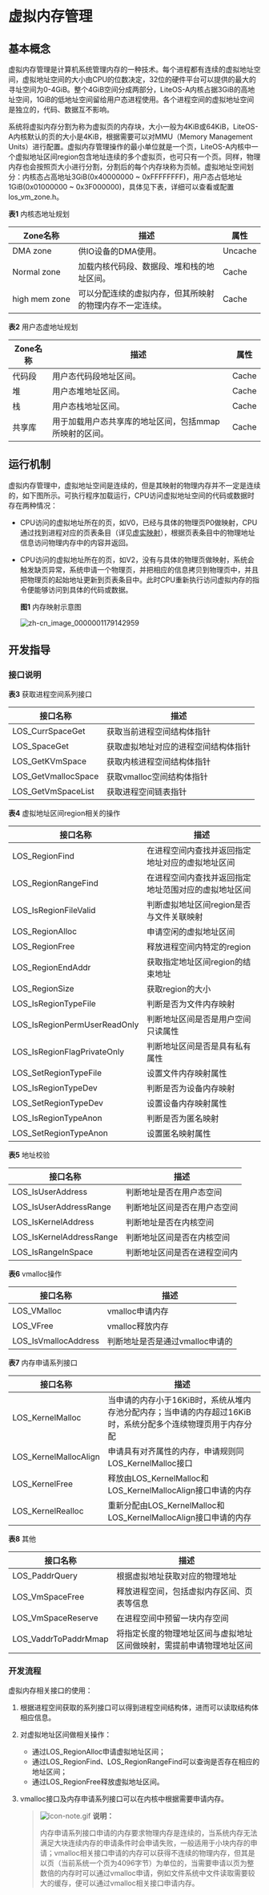 # 虚拟内存管理


## 基本概念

虚拟内存管理是计算机系统管理内存的一种技术。每个进程都有连续的虚拟地址空间，虚拟地址空间的大小由CPU的位数决定，32位的硬件平台可以提供的最大的寻址空间为0-4GiB。整个4GiB空间分成两部分，LiteOS-A内核占据3GiB的高地址空间，1GiB的低地址空间留给用户态进程使用。各个进程空间的虚拟地址空间是独立的，代码、数据互不影响。

系统将虚拟内存分割为称为虚拟页的内存块，大小一般为4KiB或64KiB，LiteOS-A内核默认的页的大小是4KiB，根据需要可以对MMU（Memory Management Units）进行配置。虚拟内存管理操作的最小单位就是一个页，LiteOS-A内核中一个虚拟地址区间region包含地址连续的多个虚拟页，也可只有一个页。同样，物理内存也会按照页大小进行分割，分割后的每个内存块称为页帧。虚拟地址空间划分：内核态占高地址3GiB(0x40000000 ~ 0xFFFFFFFF)，用户态占低地址1GiB(0x01000000 ~ 0x3F000000)，具体见下表，详细可以查看或配置los_vm_zone.h。

  **表1** 内核态地址规划

| Zone名称 | 描述 | 属性 |
| -------- | -------- | -------- |
| DMA&nbsp;zone | 供IO设备的DMA使用。 | Uncache |
| Normal&nbsp;zone | 加载内核代码段、数据段、堆和栈的地址区间。 | Cache |
| high&nbsp;mem&nbsp;zone | 可以分配连续的虚拟内存，但其所映射的物理内存不一定连续。 | Cache |

  **表2** 用户态虚地址规划

| Zone名称 | 描述 | 属性 |
| -------- | -------- | -------- |
| 代码段 | 用户态代码段地址区间。 | Cache |
| 堆 | 用户态堆地址区间。 | Cache |
| 栈 | 用户态栈地址区间。 | Cache |
| 共享库 | 用于加载用户态共享库的地址区间，包括mmap所映射的区间。 | Cache |


## 运行机制

虚拟内存管理中，虚拟地址空间是连续的，但是其映射的物理内存并不一定是连续的，如下图所示。可执行程序加载运行，CPU访问虚拟地址空间的代码或数据时存在两种情况：

- CPU访问的虚拟地址所在的页，如V0，已经与具体的物理页P0做映射，CPU通过找到进程对应的页表条目（详见[虚实映射](../kernel/kernel-small-basic-inner-reflect.md)），根据页表条目中的物理地址信息访问物理内存中的内容并返回。

- CPU访问的虚拟地址所在的页，如V2，没有与具体的物理页做映射，系统会触发缺页异常，系统申请一个物理页，并把相应的信息拷贝到物理页中，并且把物理页的起始地址更新到页表条目中。此时CPU重新执行访问虚拟内存的指令便能够访问到具体的代码或数据。

  **图1** 内存映射示意图

  ![zh-cn_image_0000001179142959](figures/zh-cn_image_0000001179142959.png)


## 开发指导


### 接口说明

  **表3** 获取进程空间系列接口

| 接口名称| 描述 | 
| -------- | -------- | 
|  LOS_CurrSpaceGet | 获取当前进程空间结构体指针 |
| LOS_SpaceGet | 获取虚拟地址对应的进程空间结构体指针 |
| LOS_GetKVmSpace | 获取内核进程空间结构体指针 |
| LOS_GetVmallocSpace | 获取vmalloc空间结构体指针 |
| LOS_GetVmSpaceList | 获取进程空间链表指针 |


  **表4** 虚拟地址区间region相关的操作

| 接口名称| 描述 | 
| -------- | -------- |
| LOS_RegionFind | 在进程空间内查找并返回指定地址对应的虚拟地址区间 |
| LOS_RegionRangeFind | 在进程空间内查找并返回指定地址范围对应的虚拟地址区间 |
| LOS_IsRegionFileValid | 判断虚拟地址区间region是否与文件关联映射 |
| LOS_RegionAlloc | 申请空闲的虚拟地址区间 |
| LOS_RegionFree | 释放进程空间内特定的region |
| LOS_RegionEndAddr | 获取指定地址区间region的结束地址 |
| LOS_RegionSize | 获取region的大小 |
| LOS_IsRegionTypeFile | 判断是否为文件内存映射 |
| LOS_IsRegionPermUserReadOnly | 判断地址区间是否是用户空间只读属性 |
| LOS_IsRegionFlagPrivateOnly | 判断地址区间是否是具有私有属性 |
| LOS_SetRegionTypeFile | 设置文件内存映射属性 |
| LOS_IsRegionTypeDev | 判断是否为设备内存映射 |
| LOS_SetRegionTypeDev | 设置设备内存映射属性 |
| LOS_IsRegionTypeAnon | 判断是否为匿名映射 |
| LOS_SetRegionTypeAnon | 设置匿名映射属性 |

  **表5** 地址校验

| 接口名称| 描述 | 
| -------- | -------- |
| LOS_IsUserAddress | 判断地址是否在用户态空间 |
| LOS_IsUserAddressRange | 判断地址区间是否在用户态空间 |
| LOS_IsKernelAddress | 判断地址是否在内核空间 |
| LOS_IsKernelAddressRange | 判断地址区间是否在内核空间 |
| LOS_IsRangeInSpace | 判断地址区间是否在进程空间内 |

  **表6** vmalloc操作

| 接口名称| 描述 | 
| -------- | -------- |
| LOS_VMalloc | vmalloc申请内存 |
| LOS_VFree | vmalloc释放内存 |
| LOS_IsVmallocAddress | 判断地址是否是通过vmalloc申请的 |

  **表7** 内存申请系列接口

| 接口名称| 描述 | 
| -------- | -------- |
| LOS_KernelMalloc | 当申请的内存小于16KiB时，系统从堆内存池分配内存；当申请的内存超过16KiB时，系统分配多个连续物理页用于内存分配 |
| LOS_KernelMallocAlign | 申请具有对齐属性的内存，申请规则同LOS_KernelMalloc接口 |
| LOS_KernelFree | 释放由LOS_KernelMalloc和LOS_KernelMallocAlign接口申请的内存 |
| LOS_KernelRealloc | 重新分配由LOS_KernelMalloc和LOS_KernelMallocAlign接口申请的内存 |

  **表8** 其他

| 接口名称| 描述 | 
| -------- | -------- |
| LOS_PaddrQuery | 根据虚拟地址获取对应的物理地址 |
| LOS_VmSpaceFree | 释放进程空间，包括虚拟内存区间、页表等信息 |
| LOS_VmSpaceReserve | 在进程空间中预留一块内存空间 |
| LOS_VaddrToPaddrMmap | 将指定长度的物理地址区间与虚拟地址区间做映射，需提前申请物理地址区间 |


### 开发流程

虚拟内存相关接口的使用：

1. 根据进程空间获取的系列接口可以得到进程空间结构体，进而可以读取结构体相应信息。

2. 对虚拟地址区间做相关操作：

   - 通过LOS_RegionAlloc申请虚拟地址区间；
   - 通过LOS_RegionFind、LOS_RegionRangeFind可以查询是否存在相应的地址区间；
   - 通过LOS_RegionFree释放虚拟地址区间。

3. vmalloc接口及内存申请系列接口可以在内核中根据需要申请内存。

   > ![icon-note.gif](public_sys-resources/icon-note.gif) **说明：**
   >
   > 内存申请系列接口申请的内存要求物理内存是连续的，当系统内存无法满足大块连续内存的申请条件时会申请失败，一般适用于小块内存的申请；vmalloc相关接口申请的内存可以获得不连续的物理内存，但其是以页（当前系统一个页为4096字节）为单位的，当需要申请以页为整数倍的内存时可以通过vmalloc申请，例如文件系统中文件读取需要较大的缓存，便可以通过vmalloc相关接口申请内存。
